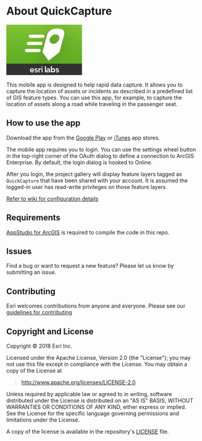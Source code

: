 # About QuickCapture

![App](./thumbnail.png)

This mobile app is designed to help rapid data capture. It allows you to capture the location of assets or incidents as described in a predefined list of GIS feature types. You can use this app, for example, to capture the location of assets along a road while traveling in the passenger seat.

## How to use the app

Download the app from the [Google Play](https://play.google.com/store/apps/details?id=com.esri.quickcapture) or [iTunes](https://itunes.apple.com/us/app/quickcapture-for-arcgis/id1351959399) app stores.

The mobile app requires you to login. You can use the settings wheel button in the top-right corner of the OAuth dialog to define a connection to ArcGIS Enterprise. By default, the login dialog is hooked to Online.

After you login, the project gallery will display feature layers tagged as ```QuickCapture``` that have been shared with your account. It is assumed the logged-in user has read-write privileges on those feature layers.

[Refer to wiki for configuration details](https://github.com/ArcGIS/QuickCapture/wiki)

## Requirements

<a href="http://www.esri.com/landing-pages/appstudio">AppStudio for ArcGIS</a> is required to compile the code in this repo.

## Issues

Find a bug or want to request a new feature?  Please let us know by submitting an issue.

## Contributing

Esri welcomes contributions from anyone and everyone. Please see our [guidelines for contributing](https://github.com/esri/contributing)

## Copyright and License

Copyright © 2018 Esri Inc.

Licensed under the Apache License, Version 2.0 (the "License");
you may not use this file except in compliance with the License.
You may obtain a copy of the License at

> http://www.apache.org/licenses/LICENSE-2.0

Unless required by applicable law or agreed to in writing, software
distributed under the License is distributed on an "AS IS" BASIS,
WITHOUT WARRANTIES OR CONDITIONS OF ANY KIND, either express or implied.
See the License for the specific language governing permissions and
limitations under the License.

A copy of the license is available in the repository's [LICENSE](./LICENSE) file.
